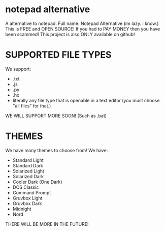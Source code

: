 # notepad alternative
A alternative to notepad. Full name: Notepad Alternative (im lazy. i know.)
This is FREE and OPEN SOURCE! If you had to PAY MONEY then you have been scammed! This project is also ONLY available on github!

# SUPPORTED FILE TYPES
We support:

* .txt
* .js
* .py
* .hx
* literally any file type that is openable in a text editor (you must choose "all files" for that.)

WE WILL SUPPORT MORE SOON! (Such as .bat)

# THEMES
We have many themes to choose from!
We have:

* Standard Light
* Standard Dark
* Solarized Light
* Solarized Dark
* Cooler Dark (One Dark)
* DOS Classic
* Command Prompt
* Gruvbox Light
* Gruvbox Dark
* Midnight
* Nord

THERE WILL BE MORE IN THE FUTURE!